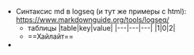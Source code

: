 - Синтаксис md в logseq (и тут же примеры с html): https://www.markdownguide.org/tools/logseq/
	- таблицы
	  |table|key|value|
	  |---|---|---|
	  |1|0|2|
	- ==Хайлайт==
-